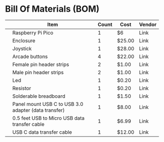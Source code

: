 # Bill Of Materials (BOM)

| | Item | Count | Cost | Vendor |
|-| ---- | ----- | ---- | ------ |
| | Raspberry Pi Pico | 1 | $6 | Link |
| | Enclosure | 1 | $25.00 | Link |
| | Joystick | 1 | $28.00 | Link |
| | Arcade buttons | 4 | $22.00 | Link |
| | Female pin header strips | 2 | $1.00 | Link |
| | Male pin header strips | 2 | $1.00 | Link |
| | Led | 1 | $0.20 | Link |
| | Resistor | 1 | $0.20 | Link |
| | Solderable breadboard | 1 | $1.50 | Link |
| | Panel mount USB C to USB 3.0 adapter (data transfer) | 1 | $8.00 | Link |
| | 0.5 feet USB to Micro USB data transfer cable | 1 | $6.99 | Link |
| | USB C data transfer cable | 1 | $12.00 | Link | 
